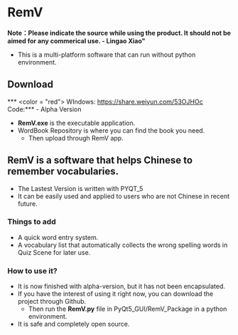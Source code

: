 # RemV
**Note：Please indicate the source while using the product. It should not be aimed for any commerical use. - Lingao Xiao"**
- This is a multi-platform software that can run without python environment.
## Download
*** <color = "red"> WIndows: https://share.weiyun.com/53OJHOc </color> Code:*** - Alpha Version
  - **RemV.exe** is the executable application.
  - WordBook Repository is where you can find the book you need.
    - Then upload through RemV app.
## RemV is a software that helps Chinese to remember vocabularies.
- The Lastest Version is written with PYQT_5
- It can be easily used and applied to users who are not Chinese in recent future. 
### Things to add
- A quick word entry system.
- A vocabulary list that automatically collects the wrong spelling words in Quiz Scene for later use.
### How to use it?
- It is now finished with alpha-version, but it has not been encapsulated. 
- If you have the interest of using it right now, you can download the project through Github.
  - Then run the **RemV.py** file in PyQt5_GUI/RemV_Package in a python environment.
- It is safe and completely open source. 


